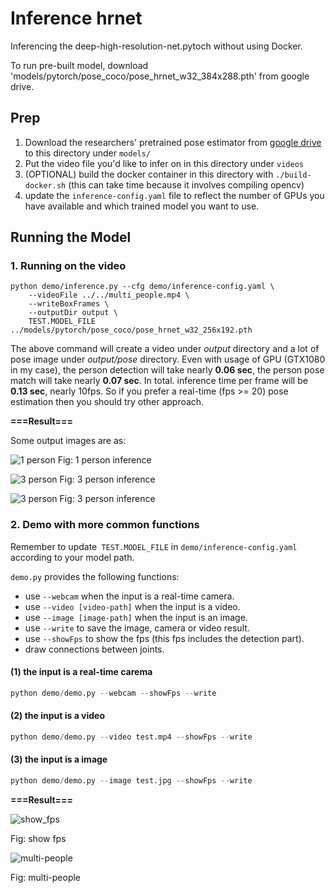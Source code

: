 # Inference hrnet

Inferencing the deep-high-resolution-net.pytoch without using Docker. 

To run pre-built model, download 'models/pytorch/pose_coco/pose_hrnet_w32_384x288.pth' from google drive.

## Prep
1. Download the researchers' pretrained pose estimator from [google drive](https://drive.google.com/drive/folders/1hOTihvbyIxsm5ygDpbUuJ7O_tzv4oXjC?usp=sharing) to this directory under `models/`
2. Put the video file you'd like to infer on in this directory under `videos`
3. (OPTIONAL) build the docker container in this directory with `./build-docker.sh` (this can take time because it involves compiling opencv)
4. update the `inference-config.yaml` file to reflect the number of GPUs you have available and which trained model you want to use.

## Running the Model
### 1. Running on the video
```
python demo/inference.py --cfg demo/inference-config.yaml \
    --videoFile ../../multi_people.mp4 \
    --writeBoxFrames \
    --outputDir output \
    TEST.MODEL_FILE ../models/pytorch/pose_coco/pose_hrnet_w32_256x192.pth 

```

The above command will create a video under *output* directory and a lot of pose image under *output/pose* directory. 
Even with usage of GPU (GTX1080 in my case), the person detection will take nearly **0.06 sec**, the person pose match will
 take nearly **0.07 sec**. In total. inference time per frame will be **0.13 sec**, nearly 10fps. So if you prefer a real-time (fps >= 20) 
 pose estimation then you should try other approach.

**===Result===**

Some output images are as:

![1 person](inference_1.jpg)
Fig: 1 person inference

![3 person](inference_3.jpg)
Fig: 3 person inference

![3 person](inference_5.jpg)
Fig: 3 person inference

### 2. Demo with more common functions
Remember to update` TEST.MODEL_FILE` in `demo/inference-config.yaml `according to your model path.

`demo.py` provides the following functions:

- use `--webcam` when the input is a real-time camera.
- use `--video [video-path]`  when the input is a video.
- use `--image [image-path]` when the input is an image.
- use `--write` to save the image, camera or video result.
- use `--showFps` to show the fps (this fps includes the detection part).
- draw connections between joints.

#### (1) the input is a real-time carema
```python
python demo/demo.py --webcam --showFps --write
```

#### (2) the input is a video
```python
python demo/demo.py --video test.mp4 --showFps --write
```
#### (3) the input is a image

```python
python demo/demo.py --image test.jpg --showFps --write
```

**===Result===**

![show_fps](inference_6.jpg)

Fig: show fps

![multi-people](inference_7.jpg)

Fig: multi-people
